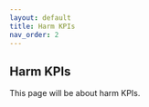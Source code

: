 ```yaml
---
layout: default
title: Harm KPIs
nav_order: 2
---
```


## Harm KPIs

This page will be about harm KPIs.
